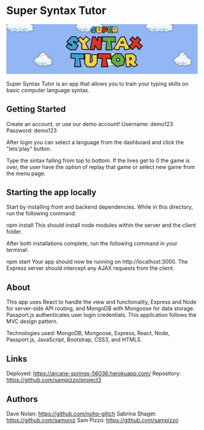 # Super Syntax Tutor 

![Super Syntax Tutor](/client/public/images/header.png)

Super Syntax Tutor is an app that allows you to train your typing skills on basic computer language syntax. 

## Getting Started
Create an account, or use our demo account!
Username: demo123
Password: demo123


After login you can select a language from the dashboard and click the "lets'play" button.

Type the sintax falling from top to bottom. 
If the lives get to 0 the game is over, the user have the option of replay that game or select new game from the menu page.

## Starting the app locally
Start by installing front and backend dependencies. While in this directory, run the following command:

npm install
This should install node modules within the server and the client folder.

After both installations complete, run the following command in your terminal:

npm start
Your app should now be running on http://localhost:3000. The Express server should intercept any AJAX requests from the client.

## About
This app uses React to handle the view and functionality, Express and Node for server-side API routing, and MongoDB with Mongoose for data storage. Passport.js authenticates user login credentials. This application follows the MVC design pattern.

Technologies used: MongoDB, Mongoose, Express, React, Node, Passport.js, JavaScript, Bootstrap, CSS3, and HTML5.

## Links
Deployed: https://arcane-springs-56036.herokuapp.com/
Repository: https://github.com/sampizzo/project3

## Authors

Dave Nolan: https://github.com/noho-glitch
Sabrina Shaget: https://github.com/samuniz
Sam Pizzo: https://github.com/sampizzo

